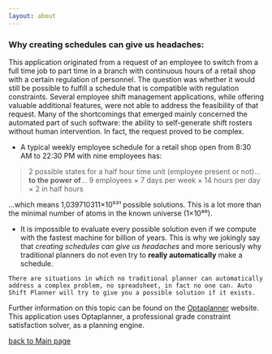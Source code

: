 ```yaml
---
layout: about
---
```


### Why creating schedules can give us headaches:

This application originated from a request of an employee to switch from a full time job to part time in a branch with continuous hours of a retail shop with a certain regulation of personnel. The question was whether it would still be possible to fulfill a schedule that is compatible with regulation constraints. Several employee shift management applications, while offering valuable additional features, were not able to address the feasibility of that request. Many of the shortcomings that emerged mainly concerned the automated part of such software: the ability to self-generate shift rosters without human intervention. In fact, the request proved to be complex.

- A typical weekly employee schedule for a retail shop open from 8:30 AM to 22:30 PM with nine employees has:

> 2 possible states for a half hour time unit (employee present or not)... **to the power of**... 9 employees × 7 days per week × 14 hours per day × 2 in half hours

...which means 1,039710311×10⁵³¹ possible solutions. This is a lot more than the minimal number of atoms in the known universe (1×10⁸⁰).

- It is impossible to evaluate every possible solution even if we compute with the fastest machine for billion of years. This is why we jokingly say that *creating schedules can give us headaches* and more seriously why traditional planners do not even try to **really automatically** make a schedule.

```
There are situations in which no traditional planner can automatically address a complex problem, no spreadsheet, in fact no one can. Auto Shift Planner will try to give you a possible solution if it exists.
```

Further information on this topic can be found on the [Optaplanner](https://www.optaplanner.org/) website. This application uses Optaplanner, a professional grade constraint satisfaction solver, as a planning engine.

[back to Main page](./)
